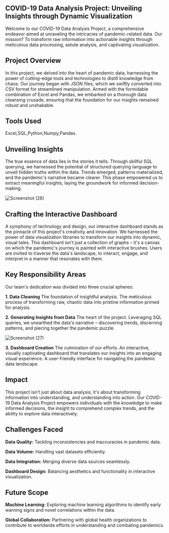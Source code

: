 **COVID-19 Data Analysis Project: Unveiling Insights through Dynamic Visualization**
---

Welcome to our COVID-19 Data Analysis Project, a comprehensive endeavor aimed at unraveling the intricacies of pandemic-related data. Our mission? To transform raw information into actionable insights through meticulous data processing, astute analysis, and captivating visualization.

**Project Overview**
---

In this project, we delved into the heart of pandemic data, harnessing the power of cutting-edge tools and technologies to distill knowledge from chaos. Our journey began with JSON files, which we swiftly converted into CSV format for streamlined manipulation. Armed with the formidable combination of Excel and Pandas, we embarked on a thorough data cleansing crusade, ensuring that the foundation for our insights remained robust and unshakable.

**Tools Used**
---
Excel,SQL,Python,Numpy,Pandas.


**Unveiling Insights**
---
The true essence of data lies in the stories it tells. Through skillful SQL querying, we harnessed the potential of structured querying language to unveil hidden truths within the data. Trends emerged, patterns materialized, and the pandemic's narrative became clearer. This phase empowered us to extract meaningful insights, laying the groundwork for informed decision-making.





![Screenshot (26)](https://github.com/Neelam-Sambnani/Covid-19-Data-Analysis/assets/125915800/f669f2d9-d737-4302-b429-aa6968c5d31f)






**Crafting the Interactive Dashboard**
---
A symphony of technology and design, our interactive dashboard stands as the pinnacle of this project's creativity and innovation. We harnessed the power of data visualization libraries to transform our insights into dynamic, visual tales. This dashboard isn't just a collection of graphs – it's a canvas on which the pandemic's journey is painted with interactive brushes. Users are invited to traverse the data's landscape, to interact, engage, and interpret in a manner that resonates with them.

**Key Responsibility Areas**
---
Our team's dedication was divided into three crucial spheres:

**1. Data Cleaning**
The foundation of insightful analysis. The meticulous process of transforming raw, chaotic data into pristine information primed for analysis.

**2. Generating Insights from Data**
The heart of the project. Leveraging SQL queries, we unearthed the data's narrative – discovering trends, discerning patterns, and piecing together the pandemic puzzle.





![Screenshot (27)](https://github.com/Neelam-Sambnani/Covid-19-Data-Analysis/assets/125915800/9811d333-e3c9-430f-abd8-b565486da780)




**3. Dashboard Creation**
The culmination of our efforts. An interactive, visually captivating dashboard that translates our insights into an engaging visual experience. A user-friendly interface for navigating the pandemic data landscape.

**Impact**
---
This project isn't just about data analysis; it's about transforming information into understanding, and understanding into action. Our COVID-19 Data Analysis Project empowers individuals with the knowledge to make informed decisions, the insight to comprehend complex trends, and the ability to explore data interactively.

**Challenges Faced**
---
**Data Quality:**  Tackling inconsistencies and inaccuracies in pandemic data.

**Data Volume:**  Handling vast datasets efficiently.

**Data Integration:**  Merging diverse data sources seamlessly.

**Dashboard Design:**  Balancing aesthetics and functionality in interactive visualization.

**Future Scope**
---
**Machine Learning:**  Exploring machine learning algorithms to identify early warning signs and novel correlations within the data.

**Global Collaboration:**  Partnering with global health organizations to contribute to worldwide efforts in understanding and combating pandemics.








